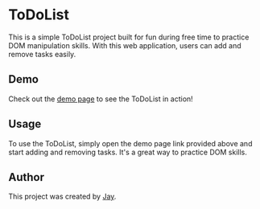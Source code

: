 # ToDoList

This is a simple ToDoList project built for fun during free time to practice DOM manipulation skills. With this web application, users can add and remove tasks easily.

## Demo

Check out the [demo page](https://jay31kr.github.io/ToDo-list/) to see the ToDoList in action!

## Usage

To use the ToDoList, simply open the demo page link provided above and start adding and removing tasks. It's a great way to practice DOM skills.

## Author

This project was created by [Jay](https://github.com/Jay31kr).
